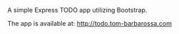 A simple Express TODO app utilizing Bootstrap.

The app is available at: http://todo.tom-barbarossa.com